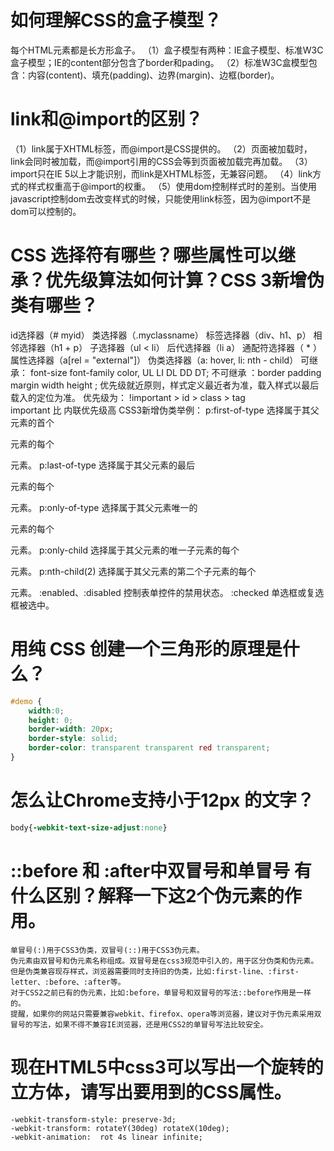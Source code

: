 # 如何理解CSS的盒子模型？
每个HTML元素都是长方形盒子。
（1）盒子模型有两种：IE盒子模型、标准W3C盒子模型；IE的content部分包含了border和pading。
（2）标准W3C盒模型包含：内容(content)、填充(padding)、边界(margin)、边框(border)。

# link和@import的区别？
（1）link属于XHTML标签，而@import是CSS提供的。
（2）页面被加载时，link会同时被加载，而@import引用的CSS会等到页面被加载完再加载。
（3）import只在IE 5以上才能识别，而link是XHTML标签，无兼容问题。
（4）link方式的样式权重高于@import的权重。
（5）使用dom控制样式时的差别。当使用javascript控制dom去改变样式的时候，只能使用link标签，因为@import不是dom可以控制的。


# CSS 选择符有哪些？哪些属性可以继承？优先级算法如何计算？CSS 3新增伪类有哪些？
id选择器（# myid）
类选择器（.myclassname）
标签选择器（div、h1、p）
相邻选择器（h1 + p）
子选择器（ul < li）
后代选择器（li a）
通配符选择器（ * ）
属性选择器（a[rel = "external"]）
伪类选择器（a: hover, li: nth - child）
可继承： font-size font-family color, UL LI DL DD DT;
不可继承 ：border padding margin width height ;
优先级就近原则，样式定义最近者为准，载入样式以最后载入的定位为准。
优先级为：
     !important >  id > class > tag  
     important 比 内联优先级高
CSS3新增伪类举例：
p:first-of-type 选择属于其父元素的首个<p>元素的每个<p>元素。
p:last-of-type  选择属于其父元素的最后<p>元素的每个<p>元素。
p:only-of-type  选择属于其父元素唯一的<p>元素的每个<p>元素。
p:only-child    选择属于其父元素的唯一子元素的每个<p>元素。
p:nth-child(2)  选择属于其父元素的第二个子元素的每个<p>元素。
:enabled、:disabled 控制表单控件的禁用状态。
:checked  单选框或复选框被选中。

# 用纯 CSS 创建一个三角形的原理是什么？
```css
#demo {
    width:0;
    height: 0;
    border-width: 20px;
    border-style: solid;
    border-color: transparent transparent red transparent;
}
```

# 怎么让Chrome支持小于12px 的文字？
```css
body{-webkit-text-size-adjust:none}
```

# ::before 和 :after中双冒号和单冒号 有什么区别？解释一下这2个伪元素的作用。
```
单冒号(:)用于CSS3伪类，双冒号(::)用于CSS3伪元素。
伪元素由双冒号和伪元素名称组成。双冒号是在css3规范中引入的，用于区分伪类和伪元素。但是伪类兼容现存样式，浏览器需要同时支持旧的伪类，比如:first-line、:first-letter、:before、:after等。
对于CSS2之前已有的伪元素，比如:before，单冒号和双冒号的写法::before作用是一样的。
提醒，如果你的网站只需要兼容webkit、firefox、opera等浏览器，建议对于伪元素采用双冒号的写法，如果不得不兼容IE浏览器，还是用CSS2的单冒号写法比较安全。
```

# 现在HTML5中css3可以写出一个旋转的立方体，请写出要用到的CSS属性。
```
-webkit-transform-style: preserve-3d;
-webkit-transform: rotateY(30deg) rotateX(10deg);
-webkit-animation:  rot 4s linear infinite;
```
